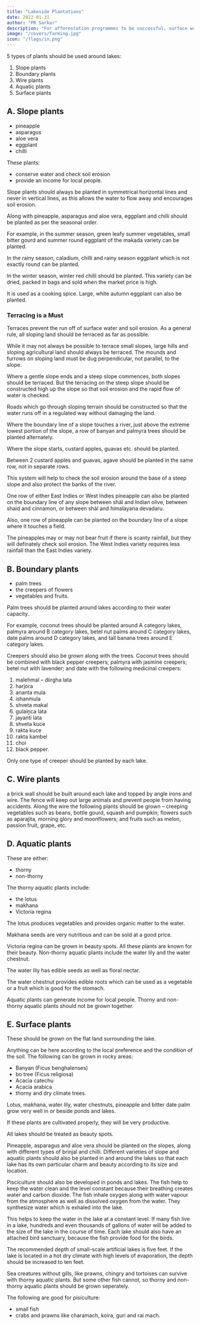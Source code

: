 ```yaml
---
title: "Lakeside Plantations"
date: 2022-01-31
author: "PR Sarkar"
description: "For afforestation programmes to be successful, surface water must be conserved."
image: "/covers/farming.jpg"
icon: "/flags/in.png"
---
```



5 types of plants should be used around lakes: 

1. Slope plants
2. Boundary plants
3. Wire plants
4. Aquatic plants
5. Surface plants



## A. Slope plants

- pineapple
- asparagus
- aloe vera
- eggplant
- chilli

These plants:
- conserve water and check soil erosion
- provide an income for local people. 

Slope plants should always be planted in symmetrical horizontal lines and never in vertical lines, as this allows the water to flow away and encourages soil erosion. 

Along with pineapple, asparagus and aloe vera, eggplant and chilli should be planted as per the seasonal order. 

For example, in the summer season, green leafy summer vegetables, small bitter gourd and summer round eggplant of the makada variety can be planted. 

In the rainy season, caladium, chilli and rainy season eggplant which is not exactly round can be planted. 

In the winter season, winter red chilli should be planted. This variety can be dried, packed in bags and sold when the market price is high. 

It is used as a cooking spice. Large, white autumn eggplant can also be planted.

<!-- Should the slopes beside lakes be terraced?  -->

### Terracing is a Must

Terraces prevent the run off of surface water and soil erosion. As a general rule, all sloping land should be terraced as far as possible.

While it may not always be possible to terrace small slopes, large hills and sloping agricultural land should always be terraced. The mounds and furrows on sloping land must be dug perpendicular, not parallel, to the slope. 

Where a gentle slope ends and a steep slope commences, both slopes should be terraced. But the terracing on the steep slope should be constructed high up the slope so that soil erosion and the rapid flow of water is checked. 

Roads which go through sloping terrain should be constructed so that the water runs off in a regulated way without damaging the land.

Where the boundary line of a slope touches a river, just above the extreme lowest portion of the slope, a row of banyan and palmyra trees should be planted alternately. 

Where the slope starts, custard apples, guavas etc. should be planted. 

Between 2 custard apples and guavas, agave should be planted in the same row, not in separate rows. 

This system will help to check the soil erosion around the base of a steep slope and also protect the banks of the river.

One row of either East Indies or West Indies pineapple can also be planted on the boundary line of any slope between shál and Indian olive, between shaid and cinnamon, or between shál and himalayana devadaru. 

Also, one row of pineapple can be planted on the boundary line of a slope where it touches a field. 

The pineapples may or may not bear fruit if there is scanty rainfall, but they will definately check soil erosion. The West Indies variety requires less rainfall than the East Indies variety.


## B. Boundary plants

- palm trees
- the creepers of flowers
- vegetables and fruits. 

Palm trees should be planted around lakes according to their water capacity. 

For example, coconut trees should be planted around A category lakes, palmyra around B category lakes, betel nut palms around C category lakes, date palms around D category lakes, and tall banana trees around E category lakes.

Creepers should also be grown along with the trees. Coconut trees should be combined with black pepper creepers; palmyra with jasmine creepers; betel nut with lavender; and date with the following medicinal creepers: 

1. malehmal – diirgha lata
2. harjora
3. ananta mula
4. ishanmula
5. shveta makal
6. gulaiṋca lata
7. jayanti lata
8. shveta kuce
9. rakta kuce
10. rakta kambel
11. choi
12. black pepper. 

Only one type of creeper should be planted by each lake.


## C. Wire plants

a brick wall should be built around each lake and topped by angle irons and wire. The fence will keep out large animals and prevent people from having accidents. Along the wire the following plants should be grown – creeping vegetables such as beans, bottle gourd, squash and pumpkin; flowers such as aparajita, morning glory and moonflowers; and fruits such as melon, passion fruit, grape, etc.


## D. Aquatic plants

These are either:
- thorny
- non-thorny

The thorny aquatic plants include:
- the lotus
- makhana
- Victoria regina

The lotus produces vegetables and provides organic matter to the water. 

Makhana seeds are very nutritious and can be sold at a good price. 

Victoria regina can be grown in beauty spots. All these plants are known for their beauty. Non-thorny aquatic plants include the water lily and the water chestnut. 

The water lily has edible seeds as well as floral nectar. 

The water chestnut provides edible roots which can be used as a vegetable or a fruit which is good for the stomach. 

Aquatic plants can generate income for local people. Thorny and non-thorny aquatic plants should not be grown together.


## E. Surface plants

These should be grown on the flat land surrounding the lake. 

Anything can be here according to the local preference and the condition of the soil. The following can be grown in rocky areas:
- Banyan (Ficus benghalenses)
- bo tree (Ficus religiosa)
- Acacia catechu
- Acacia arabica 
- thorny and dry climate trees. 

Lotus, makhana, water lily, water chestnuts, pineapple and bitter date palm grow very well in or beside ponds and lakes. 

If these plants are cultivated properly, they will be very productive.

All lakes should be treated as beauty spots. 

Pineapple, asparagus and aloe vera should be planted on the slopes, along with different types of brinjal and chilli. Different varieties of slope and aquatic plants should also be planted in and around the lakes so that each lake has its own particular charm and beauty according to its size and location.

Pisciculture should also be developed in ponds and lakes. The fish help to keep the water clean and the level constant because their breathing creates water and carbon dioxide. The fish inhale oxygen along with water vapour from the atmosphere as well as dissolved oxygen from the water. They synthesize water which is exhaled into the lake. 

This helps to keep the water in the lake at a constant level. If many fish live in a lake, hundreds and even thousands of gallons of water will be added to the size of the lake in the course of time. Each lake should also have an attached bird sanctuary, because the fish provide food for the birds.

The recommended depth of small-scale artificial lakes is five feet. If the lake is located in a hot dry climate with high levels of evaporation, the depth should be increased to ten feet.

Sea creatures without gills, like prawns, chingry and tortoises can survive with thorny aquatic plants. But some other fish cannot, so thorny and non-thorny aquatic plants should be grown seperately. 

The following are good for pisiculture:
- small fish
- crabs and prawns like charamach, koira, guri and rai mach.
